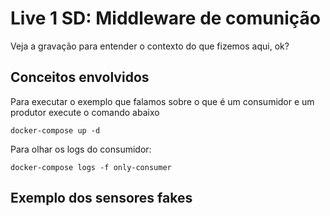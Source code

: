 # Live 1 SD: Middleware de comunição

Veja a gravação para entender o contexto do que fizemos aqui, ok?

## Conceitos envolvidos

Para executar o exemplo que falamos sobre o que é um consumidor e um produtor execute o comando abaixo

```
docker-compose up -d
```
Para olhar os logs do consumidor:

```
docker-compose logs -f only-consumer
```

## Exemplo dos sensores fakes

